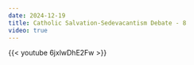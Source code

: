 ```yaml
---
date: 2024-12-19
title: Catholic Salvation-Sedevacantism Debate - 8
video: true
---
```



{{< youtube 6jxlwDhE2Fw >}}
